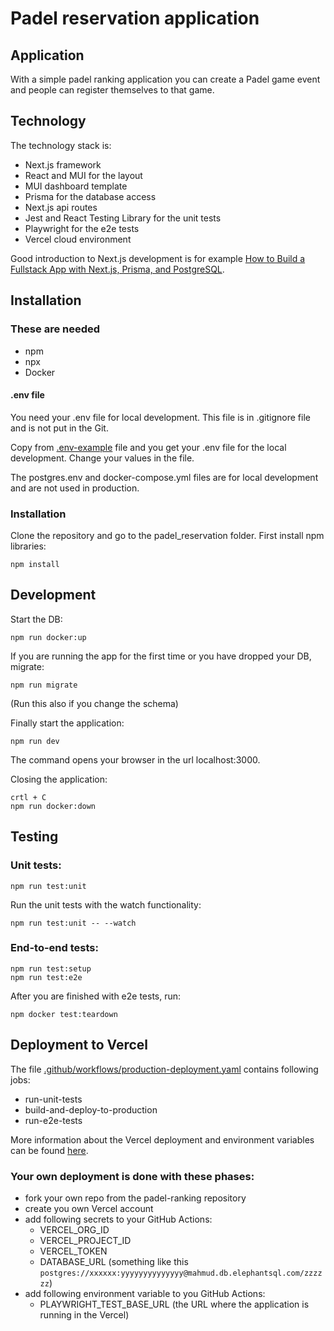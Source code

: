 # Padel reservation application

## Application

With a simple padel ranking application you can create a Padel game event and people can register themselves to that game.

## Technology

The technology stack is:

- Next.js framework
- React and MUI for the layout
- MUI dashboard template
- Prisma for the database access
- Next.js api routes
- Jest and React Testing Library for the unit tests
- Playwright for the e2e tests
- Vercel cloud environment

Good introduction to Next.js development is for example [How to Build a Fullstack App with Next.js, Prisma, and PostgreSQL](https://vercel.com/guides/nextjs-prisma-postgres).

## Installation

### These are needed

- npm
- npx
- Docker

#### .env file

You need your .env file for local development. This file is in .gitignore file and is not put in the Git.

Copy from [.env-example](.env-example) file and you get your .env file for the local development. Change your values in the file.

The postgres.env and docker-compose.yml files are for local development and are not used in production.

### Installation

Clone the repository and go to the padel_reservation folder. First install npm libraries:

```
npm install
```

## Development

Start the DB:

```
npm run docker:up
```

If you are running the app for the first time or you have dropped your DB, migrate:

```
npm run migrate
```

(Run this also if you change the schema)

Finally start the application:

```
npm run dev
```

The command opens your browser in the url localhost:3000.

Closing the application:

```
crtl + C
npm run docker:down
```

## Testing

### Unit tests:

```
npm run test:unit
```

Run the unit tests with the watch functionality:

```
npm run test:unit -- --watch
```

### End-to-end tests:

```
npm run test:setup
npm run test:e2e
```

After you are finished with e2e tests, run:

```
npm docker test:teardown
```

## Deployment to Vercel

The file [.github/workflows/production-deployment.yaml](.github/workflows/production-deployment.yaml) contains following jobs:

- run-unit-tests
- build-and-deploy-to-production
- run-e2e-tests

More information about the Vercel deployment and environment variables can be found [here](https://vercel.com/guides/how-can-i-use-github-actions-with-vercel).

### Your own deployment is done with these phases:

- fork your own repo from the padel-ranking repository
- create you own Vercel account
- add following secrets to your GitHub Actions:
  - VERCEL_ORG_ID
  - VERCEL_PROJECT_ID
  - VERCEL_TOKEN
  - DATABASE_URL (something like this `postgres://xxxxxx:yyyyyyyyyyyyyy@mahmud.db.elephantsql.com/zzzzzz`)
- add following environment variable to you GitHub Actions:
  - PLAYWRIGHT_TEST_BASE_URL (the URL where the application is running in the Vercel)
